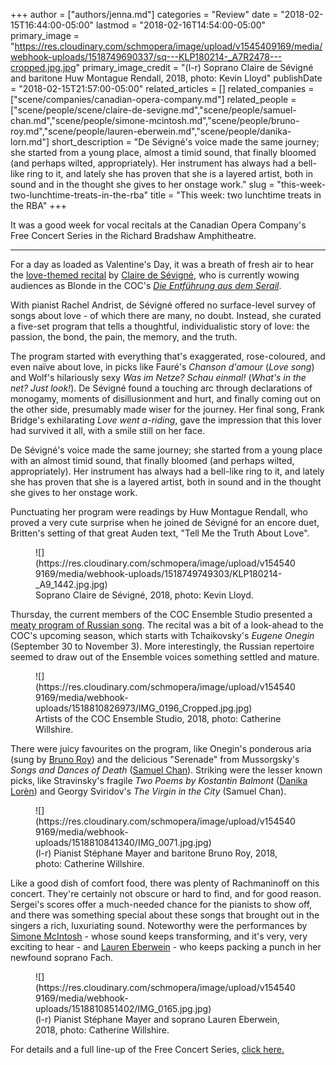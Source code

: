 +++
author = ["authors/jenna.md"]
categories = "Review"
date = "2018-02-15T16:44:00-05:00"
lastmod = "2018-02-16T14:54:00-05:00"
primary_image = "https://res.cloudinary.com/schmopera/image/upload/v1545409169/media/webhook-uploads/1518749690337/sq---KLP180214-_A7R2478---cropped.jpg.jpg"
primary_image_credit = "(l-r) Soprano Claire de Sévigné and baritone Huw Montague Rendall, 2018, photo: Kevin Lloyd"
publishDate = "2018-02-15T21:57:00-05:00"
related_articles = []
related_companies = ["scene/companies/canadian-opera-company.md"]
related_people = ["scene/people/scene/claire-de-sevigne.md","scene/people/samuel-chan.md","scene/people/simone-mcintosh.md","scene/people/bruno-roy.md","scene/people/lauren-eberwein.md","scene/people/danika-lorn.md"]
short_description = "De Sévigné&#039;s voice made the same journey; she started from a young place, almost a timid sound, that finally bloomed (and perhaps wilted, appropriately). Her instrument has always had a bell-like ring to it, and lately she has proven that she is a layered artist, both in sound and in the thought she gives to her onstage work."
slug = "this-week-two-lunchtime-treats-in-the-rba"
title = "This week: two lunchtime treats in the RBA"
+++

It was a good week for vocal recitals at the Canadian Opera Company's Free Concert Series in the Richard Bradshaw Amphitheatre.
***
For a day as loaded as Valentine's Day, it was a breath of fresh air to hear the [love-themed recital](http://files.coc.ca/pdfs/concert180214.pdf) by [Claire de Sévigné](/scene/people/claire-de-sevigne/), who is currently wowing audiences as Blonde in the COC's [*Die Entführung aus dem Serail*](/never-black-white-abduction-at-the-coc/).

With pianist Rachel Andrist, de Sévigné offered no surface-level survey of songs about love - of which there are many, no doubt. Instead, she curated a five-set program that tells a thoughtful, individualistic story of love: the passion, the bond, the pain, the memory, and the truth.

The program started with everything that's exaggerated, rose-coloured, and even naïve about love, in picks like Fauré's *Chanson d'amour* (*Love song*) and Wolf's hilariously sexy *Was im Netze? Schau einmal!* (*What's in the net? Just look!*). De Sévigné found a touching arc through declarations of monogamy, moments of disillusionment and hurt, and finally coming out on the other side, presumably made wiser for the journey. Her final song, Frank Bridge's exhilarating *Love went a-riding*, gave the impression that this lover had survived it all, with a smile still on her face.

De Sévigné's voice made the same journey; she started from a young place with an almost timid sound, that finally bloomed (and perhaps wilted, appropriately). Her instrument has always had a bell-like ring to it, and lately she has proven that she is a layered artist, both in sound and in the thought she gives to her onstage work.

Punctuating her program were readings by Huw Montague Rendall, who proved a very cute surprise when he joined de Sévigné for an encore duet, Britten's setting of that great Auden text, "Tell Me the Truth About Love".

<figure data-type="image">
![](https://res.cloudinary.com/schmopera/image/upload/v1545409169/media/webhook-uploads/1518749749303/KLP180214-_A9_1442.jpg.jpg)
<figcaption>Soprano Claire de Sévigné, 2018, photo: Kevin Lloyd.</figcaption>
</figure>

Thursday, the current members of the COC Ensemble Studio presented a [meaty program of Russian song](http://files.coc.ca/pdfs/concert180215.pdf). The recital was a bit of a look-ahead to the COC's upcoming season, which starts with Tchaikovsky's *Eugene Onegin* (September 30 to November 3). More interestingly, the Russian repertoire seemed to draw out of the Ensemble voices something settled and mature.

<figure data-type="image">
![](https://res.cloudinary.com/schmopera/image/upload/v1545409169/media/webhook-uploads/1518810826973/IMG_0196_Cropped.jpg.jpg)
<figcaption>Artists of the COC Ensemble Studio, 2018, photo: Catherine Willshire.</figcaption>
</figure>

There were juicy favourites on the program, like Onegin's ponderous aria (sung by [Bruno Roy](/scene/people/bruno-roy/)) and the delicious "Serenade" from Mussorgsky's *Songs and Dances of Death* ([Samuel Chan](/scene/people/samuel-chan/)). Striking were the lesser known picks, like Stravinsky's fragile *Two Poems by Kostantin Balmont* ([Danika Lorèn](/spotlight-on-danika-loren/)) and Georgy Sviridov's *The Virgin in the City* (Samuel Chan).

<figure data-type="image">
![](https://res.cloudinary.com/schmopera/image/upload/v1545409169/media/webhook-uploads/1518810841340/IMG_0071.jpg.jpg)
<figcaption>(l-r) Pianist Stéphane Mayer and baritone Bruno Roy, 2018, photo: Catherine Willshire.</figcaption>
</figure>

Like a good dish of comfort food, there was plenty of Rachmaninoff on this concert. They're certainly not obscure or hard to find, and for good reason. Sergei's scores offer a much-needed chance for the pianists to show off, and there was something special about these songs that brought out in the singers a rich, luxuriating sound. Noteworthy were the performances by [Simone McIntosh](/scene/people/simone-mcintosh/) - whose sound keeps transforming, and it's very, very exciting to hear - and [Lauren Eberwein](/scene/people/lauren-eberwein/) - who keeps packing a punch in her newfound soprano Fach.

<figure data-type="image">
![](https://res.cloudinary.com/schmopera/image/upload/v1545409169/media/webhook-uploads/1518810851402/IMG_0165.jpg.jpg)
<figcaption>(l-r) Pianist Stéphane Mayer and soprano Lauren Eberwein, 2018, photo: Catherine Willshire.</figcaption>
</figure>

For details and a full line-up of the Free Concert Series, [click here.](https://www.coc.ca/plan-your-visit/free-concert-series)

